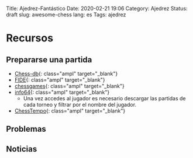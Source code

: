 Title: Ajedrez-Fantástico
Date: 2020-02-21 19:06
Category: Ajedrez
Status: draft
slug: awesome-chess
lang: es
Tags: ajedrez


Recursos
========

Prepararse una partida
----------------------
* [Chess-db](https://chess-db.com/public/index.jsp){: class="ampl" target="_blank"} 
* [FIDE](https://ratings.fide.com/){: class="ampl" target="_blank"} 
* [chessgames](https://www.chessgames.com/index.html){: class="ampl" target="_blank"} 
* [info64](https://info64.org/search-player){: class="ampl" target="_blank"} 
    * Una vez accedes al jugador es necesario descargar las partidas de cada torneo y filtrar por el nombre del jugador.
* [ChessTempo](https://old.chesstempo.com/chess-players.html){: class="ampl" target="_blank"} 


Problemas
---------


Noticias
--------

